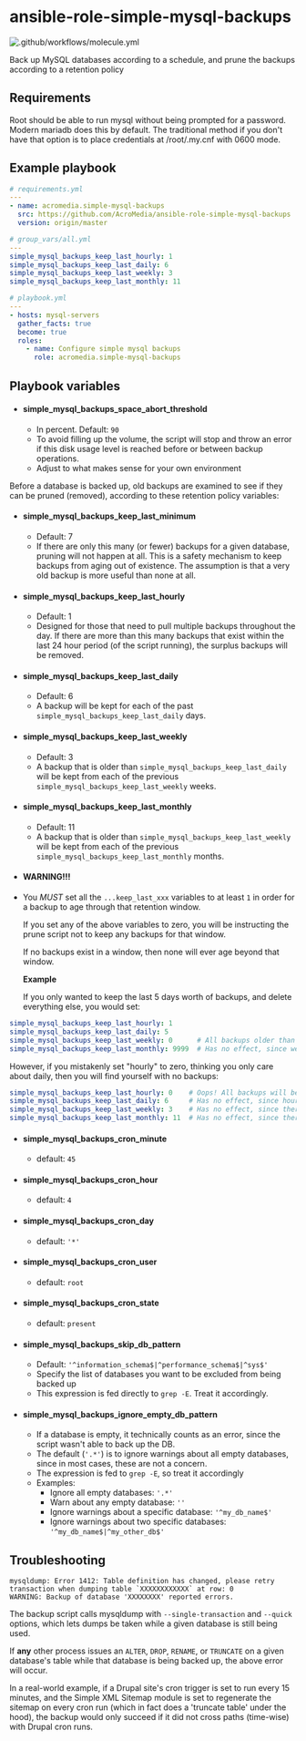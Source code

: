 # ansible-role-simple-mysql-backups
![.github/workflows/molecule.yml](https://github.com/AcroMedia/ansible-role-simple-mysql-backups/workflows/.github/workflows/molecule.yml/badge.svg)

Back up MySQL databases according to a schedule, and prune the backups according to a retention policy

## Requirements

Root should be able to run mysql without being prompted for a password. Modern mariadb does this by default. The traditional method if you don't have that option is to place credentials at /root/.my.cnf with 0600 mode.

## Example playbook
```yaml
# requirements.yml
---
- name: acromedia.simple-mysql-backups
  src: https://github.com/AcroMedia/ansible-role-simple-mysql-backups
  version: origin/master
```

```yaml
# group_vars/all.yml
---
simple_mysql_backups_keep_last_hourly: 1
simple_mysql_backups_keep_last_daily: 6
simple_mysql_backups_keep_last_weekly: 3
simple_mysql_backups_keep_last_monthly: 11
```

```yaml
# playbook.yml
---
- hosts: mysql-servers
  gather_facts: true
  become: true
  roles:
    - name: Configure simple mysql backups
      role: acromedia.simple-mysql-backups
```

## Playbook variables

* #### simple_mysql_backups_space_abort_threshold
  - In percent. Default: `90`
  - To avoid filling up the volume, the script will stop and throw an error if this disk usage level is reached before or between backup operations.
  - Adjust to what makes sense for your own environment

Before a database is backed up, old backups are examined to see if they can be pruned (removed), according to these retention policy variables:


* #### simple_mysql_backups_keep_last_minimum
  - Default: 7
  - If there are only this many (or fewer) backups for a given database, pruning will not happen at all. This is a safety mechanism to keep backups from aging out of existence. The assumption is that a very old backup is more useful than none at all.

* #### simple_mysql_backups_keep_last_hourly
  - Default: 1
  - Designed for those that need to pull multiple backups throughout the day. If there are more than this many backups that exist within the last 24 hour period (of the script running), the surplus backups will be removed.

* #### simple_mysql_backups_keep_last_daily
  - Default: 6
  - A backup will be kept for each of the past `simple_mysql_backups_keep_last_daily` days.

* #### simple_mysql_backups_keep_last_weekly
  - Default: 3
  - A backup that is older than `simple_mysql_backups_keep_last_daily` will be kept from each of the previous `simple_mysql_backups_keep_last_weekly` weeks.

* #### simple_mysql_backups_keep_last_monthly
  - Default: 11
  - A backup that is older than `simple_mysql_backups_keep_last_weekly` will be kept from each of the previous `simple_mysql_backups_keep_last_monthly` months.

* #### **WARNING!!!**
 - You *MUST* set all the `...keep_last_xxx` variables to at least `1` in order for a backup to age through that retention window.

   If you set any of the above variables to zero, you will be instructing the prune script not to keep any backups for that window.

   If no backups exist in a window, then none will ever age beyond that window.

   **Example**

   If you only wanted to keep the last 5 days worth of backups, and delete everything else, you would set:
  ```yaml
  simple_mysql_backups_keep_last_hourly: 1
  simple_mysql_backups_keep_last_daily: 5
  simple_mysql_backups_keep_last_weekly: 0      # All backups older than 5 days will be deleted.
  simple_mysql_backups_keep_last_monthly: 9999  # Has no effect, since weekly is 0.
  ````
  However, if you mistakenly set "hourly" to zero, thinking you only care about daily, then you will find yourself with no backups:
  ```yaml
  simple_mysql_backups_keep_last_hourly: 0    # Oops! All backups will be pruned.
  simple_mysql_backups_keep_last_daily: 6     # Has no effect, since hourly is 0, and there are no hourly backups to age into daily.
  simple_mysql_backups_keep_last_weekly: 3    # Has no effect, since there are no daily backups to age into weekly.
  simple_mysql_backups_keep_last_monthly: 11  # Has no effect, since there are no weekly backups to age into monthly.
  ````

* #### simple_mysql_backups_cron_minute
  - default: `45`

* #### simple_mysql_backups_cron_hour
  - default: `4`

* #### simple_mysql_backups_cron_day
  - default: `'*'`

* #### simple_mysql_backups_cron_user
  - default: `root`

* #### simple_mysql_backups_cron_state
  - default: `present`

* #### simple_mysql_backups_skip_db_pattern
  - Default: `'^information_schema$|^performance_schema$|^sys$'`
  - Specify the list of databases you want to be excluded from being backed up
  - This expression is fed directly to `grep -E`. Treat it accordingly.

* #### simple_mysql_backups_ignore_empty_db_pattern
  - If a database is empty, it technically counts as an error, since the script wasn't able to back up the DB.
  - The default (`'.*'`) is to ignore warnings about all empty databases, since in most cases, these are not a concern.
  - The expression is fed to `grep -E`, so treat it accordingly
  - Examples:
    - Ignore all empty databases: `'.*'`
    - Warn about any empty database: `''`
    - Ignore warnings about a specific database: `'^my_db_name$'`
    - Ignore warnings about two specific databases: `'^my_db_name$|^my_other_db$'`


## Troubleshooting

```
mysqldump: Error 1412: Table definition has changed, please retry transaction when dumping table `XXXXXXXXXXXX` at row: 0
WARNING: Backup of database 'XXXXXXXX' reported errors.
```
The backup script calls mysqldump with `--single-transaction` and `--quick` options, which lets dumps be taken while a given database is still being used.

If **any** other process issues an `ALTER`, `DROP`, `RENAME`, or `TRUNCATE` on a given database's table while that database is being backed up, the above error will occur.

In a real-world example, if a Drupal site's cron trigger is set to run every 15 minutes, and the Simple XML Sitemap module is set to regenerate the sitemap on every cron run (which in fact does a 'truncate table' under the hood), the backup would only succeed if it did not cross paths (time-wise) with Drupal cron runs.

